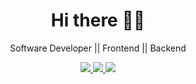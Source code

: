 <h1 align='center'>Hi there 👋🏾</h1>

<p align='center'>Software Developer || Frontend || Backend </p>

<p align='center'>
<a href="https://rmorris29.github.io/" target="_blank">
  <img src="https://img.shields.io/badge/Richard's-Portfolio-red" />
</a>
<a href="https://www.linkedin.com/in/richard-m-763416152/" target="_blank">
  <img src="https://img.shields.io/badge/linkedin-%230077B5.svg?&style=for-the-badge&logo=linkedin&logoColor=white" />
</a>
<a href="mailto:richard.morris2493@gmail.com" target="_blank">
  <img src="https://img.shields.io/badge/email me-%23D14836.svg?&style=for-the-badge&logo=gmail&logoColor=white" />
</a>
</p>
